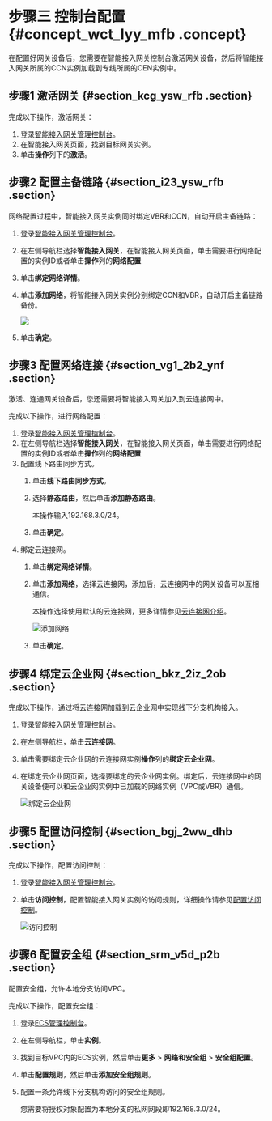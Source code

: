 # 步骤三 控制台配置 {#concept_wct_lyy_mfb .concept}

在配置好网关设备后，您需要在智能接入网关控制台激活网关设备，然后将智能接入网关所属的CCN实例加载到专线所属的CEN实例中。

## 步骤1 激活网关 {#section_kcg_ysw_rfb .section}

完成以下操作，激活网关：

1.  登录[智能接入网关管理控制台](https://smartag.console.aliyun.com/)。
2.  在智能接入网关页面，找到目标网关实例。
3.  单击**操作**列下的**激活**。

## 步骤2 配置主备链路 {#section_i23_ysw_rfb .section}

网络配置过程中，智能接入网关实例同时绑定VBR和CCN，自动开启主备链路：

1.  登录[智能接入网关管理控制台](https://smartag.console.aliyun.com)。
2.  在左侧导航栏选择**智能接入网关**，在智能接入网关页面，单击需要进行网络配置的实例ID或者单击**操作**列的**网络配置**
3.  单击**绑定网络详情**。
4.  单击**添加网络**，将智能接入网关实例分别绑定CCN和VBR，自动开启主备链路备份。

    ![](http://static-aliyun-doc.oss-cn-hangzhou.aliyuncs.com/assets/img/41719/156376230952204_zh-CN.png)

5.  单击**确定**。

## 步骤3 配置网络连接 {#section_vg1_2b2_ynf .section}

激活、连通网关设备后，您还需要将智能接入网关加入到云连接网中。

完成以下操作，进行网络配置：

1.  登录[智能接入网关管理控制台](https://smartag.console.aliyun.com)。
2.  在左侧导航栏选择**智能接入网关**，在智能接入网关页面，单击需要进行网络配置的实例ID或者单击**操作**列的**网络配置**
3.  配置线下路由同步方式。
    1.  单击**线下路由同步方式**。
    2.  选择**静态路由**，然后单击**添加静态路由**。

        本操作输入192.168.3.0/24。

    3.  单击**确定**。
4.  绑定云连接网。
    1.  单击**绑定网络详情**。
    2.  单击**添加网络**，选择云连接网，添加后，云连接网中的网关设备可以互相通信。

        本操作选择使用默认的云连接网，更多详情参见[云连接网介绍](../intl.zh-CN/云连接网/云连接网介绍.md#)。

        ![添加网络](http://static-aliyun-doc.oss-cn-hangzhou.aliyuncs.com/assets/img/23682/156376230952054_zh-CN.png)

    3.  单击**确定**。

## 步骤4 绑定云企业网 {#section_bkz_2iz_2ob .section}

完成以下操作，通过将云连接网加载到云企业网中实现线下分支机构接入。

1.  登录[智能接入网关管理控制台](https://smartag.console.aliyun.com)。
2.  在左侧导航栏，单击**云连接网**。
3.  单击需要绑定云企业网的云连接网实例**操作**列的**绑定云企业网**。
4.  在绑定云企业网页面，选择要绑定的云企业网实例。绑定后，云连接网中的网关设备便可以和云企业网实例中已加载的网络实例（VPC或VBR）通信。

    ![绑定云企业网](http://static-aliyun-doc.oss-cn-hangzhou.aliyuncs.com/assets/img/987728/156376231052171_zh-CN.png)


## 步骤5 配置访问控制 {#section_bgj_2ww_dhb .section}

完成以下操作，配置访问控制：

1.  登录[智能接入网关管理控制台](https://smartag.console.aliyun.com/)。
2.  单击**访问控制**，配置智能接入网关实例的访问规则，详细操作请参见[配置访问控制](../intl.zh-CN/访问控制/配置访问控制.md#)。

    ![访问控制](http://static-aliyun-doc.oss-cn-hangzhou.aliyuncs.com/assets/img/23988/156376231041205_zh-CN.png)


## 步骤6 配置安全组 {#section_srm_v5d_p2b .section}

配置安全组，允许本地分支访问VPC。

完成以下操作，配置安全组：

1.  登录[ECS管理控制台](https://ecs.console.aliyun.com)。
2.  在左侧导航栏，单击**实例**。
3.  找到目标VPC内的ECS实例，然后单击**更多** \> **网络和安全组** \> **安全组配置**。
4.  单击**配置规则**，然后单击**添加安全组规则**。
5.  配置一条允许线下分支机构访问的安全组规则。

    您需要将授权对象配置为本地分支的私网网段即192.168.3.0/24。


